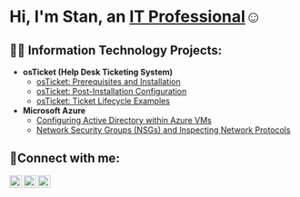 <h1>Hi, I'm Stan, an <a href="https://linkedin.com/in/stanguerrero">IT Professional</a>☺</h1>

<h2>👨‍💻 Information Technology Projects:</h2>

- <b>osTicket (Help Desk Ticketing System)</b>
  - [osTicket: Prerequisites and Installation](https://github.com/stanguerrero/osticket-prereqs)
  - [osTicket: Post-Installation Configuration](https://github.com/stanguerrero/post-install-config)
  - [osTicket: Ticket Lifecycle Examples](https://github.com/stanguerrero/ticket-lifecycle)
- <b>Microsoft Azure</b>
  - [Configuring Active Directory within Azure VMs](https://github.com/stanguerrero/configure-ad)
  - [Network Security Groups (NSGs) and Inspecting Network Protocols](https://github.com/stanguerrero/azure-network-protocols)

<h2>🤳Connect with me:</h2>

[<img align="left" alt="Josh | Twitter" width="22px" src="https://cdn.jsdelivr.net/npm/simple-icons@v3/icons/twitter.svg" />][twitter]
[<img align="left" alt="Josh | LinkedIn" width="22px" src="https://cdn.jsdelivr.net/npm/simple-icons@v3/icons/linkedin.svg" />][linkedin]
[<img align="left" alt="Josh | Instagram" width="22px" src="https://cdn.jsdelivr.net/npm/simple-icons@v3/icons/instagram.svg" />][instagram]

[twitter]: https://twitter.com/Jane
[instagram]: https://www.instagram.com/Jane
[linkedin]: https://linkedin.com/in/stanguerrero
